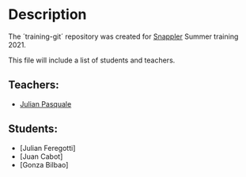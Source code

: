 # Description

The ´training-git´ repository was created for [Snappler](https://www.snappler.com) Summer training 2021.

This file will include a list of students and teachers.

## Teachers:
- [Julian Pasquale](https://github.com/JulianPasquale)

## Students:
- [Julian Feregotti]
- [Juan Cabot]
- [Gonza Bilbao]
